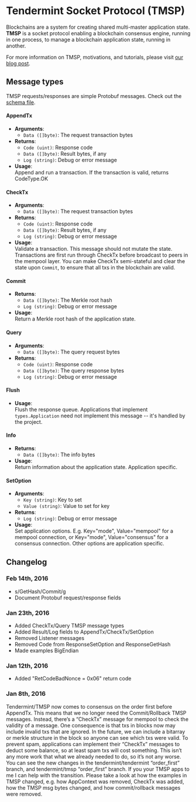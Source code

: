 # Tendermint Socket Protocol (TMSP)

Blockchains are a system for creating shared multi-master application state. 
**TMSP** is a socket protocol enabling a blockchain consensus engine, running in one process,
to manage a blockchain application state, running in another.

For more information on TMSP, motivations, and tutorials, please visit [our blog post](http://tendermint.com/posts/tendermint-socket-protocol/).

## Message types

TMSP requests/responses are simple Protobuf messages.  Check out the [schema file](https://github.com/tendermint/tmsp/blob/master/types/types.proto).

#### AppendTx
  * __Arguments__:
    * `Data ([]byte)`: The request transaction bytes
  * __Returns__:
    * `Code (uint)`: Response code
    * `Data ([]byte)`: Result bytes, if any
    * `Log (string)`: Debug or error message
  * __Usage__:<br/>
    Append and run a transaction.  If the transaction is valid, returns CodeType.OK

#### CheckTx
  * __Arguments__:
    * `Data ([]byte)`: The request transaction bytes
  * __Returns__:
    * `Code (uint)`: Response code
    * `Data ([]byte)`: Result bytes, if any
    * `Log (string)`: Debug or error message
  * __Usage__:<br/>
    Validate a transaction.  This message should not mutate the state.
    Transactions are first run through CheckTx before broadcast to peers in the mempool layer.
    You can make CheckTx semi-stateful and clear the state upon `Commit`, to ensure that all txs in the blockchain are valid.

#### Commit 
  * __Returns__:
    * `Data ([]byte)`: The Merkle root hash
    * `Log (string)`: Debug or error message
  * __Usage__:<br/>
    Return a Merkle root hash of the application state.

#### Query
  * __Arguments__:
    * `Data ([]byte)`: The query request bytes
  * __Returns__:
    * `Code (uint)`: Response code
    * `Data ([]byte)`: The query response bytes
    * `Log (string)`: Debug or error message

#### Flush
  * __Usage__:<br/>
    Flush the response queue.  Applications that implement `types.Application` need not implement this message -- it's handled by the project.

#### Info
  * __Returns__:
    * `Data ([]byte)`: The info bytes
  * __Usage__:<br/>
    Return information about the application state.  Application specific.

#### SetOption
  * __Arguments__:
    * `Key (string)`: Key to set
    * `Value (string)`: Value to set for key
  * __Returns__:
    * `Log (string)`: Debug or error message
  * __Usage__:<br/>
    Set application options.  E.g. Key="mode", Value="mempool" for a mempool connection, or Key="mode", Value="consensus" for a consensus connection.
    Other options are application specific.

## Changelog

### Feb 14th, 2016

* s/GetHash/Commit/g
* Document Protobuf request/response fields

### Jan 23th, 2016

* Added CheckTx/Query TMSP message types
* Added Result/Log fields to AppendTx/CheckTx/SetOption
* Removed Listener messages
* Removed Code from ResponseSetOption and ResponseGetHash
* Made examples BigEndian

### Jan 12th, 2016

* Added "RetCodeBadNonce = 0x06" return code

### Jan 8th, 2016

Tendermint/TMSP now comes to consensus on the order first before AppendTx.
This means that we no longer need the Commit/Rollback TMSP messages.
Instead, there’s a “CheckTx” message for mempool to check the validity of a message.
One consequence is that txs in blocks now may include invalid txs that are ignored.
In the future, we can include a bitarray or merkle structure in the block so anyone can see which txs were valid.
To prevent spam, applications can implement their “CheckTx” messages to deduct some balance, so at least spam txs will cost something.  This isn’t any more work that what we already needed to do, so it’s not any worse.
You can see the new changes in the tendermint/tendermint “order_first” branch, and tendermint/tmsp “order_first” branch.  If you your TMSP apps to me I can help with the transition.
Please take a look at how the examples in TMSP changed, e.g. how AppContext was removed, CheckTx was added, how the TMSP msg bytes changed, and how commit/rollback messages were removed.
